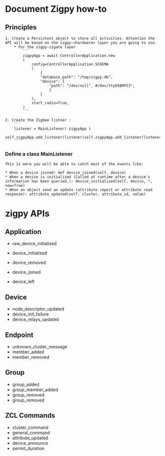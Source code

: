 # Document Zigpy how-to

## Principles

    1. Create a Persistent object to store all activities. Attention the API will be based on the zigpy-<hardware> layer you are going to use.
        * For the zigpy-zigate layer
            ```
            zigpyApp = await ControllerApplication.new
            (
                config=ControllerApplication.SCHEMA
                (
                    {
                    "database_path": "/tmp/zigpy.db",
                    "device": {
                        "path": "/dev/null", #/dev/ttyUSBRPI3",
                        }
                    }
                ),
                start_radio=True,
            )
            ```

    2. Create the Zigbee listner : 
        ```
        listener = MainListener( zigpyApp )
        self.zigpyApp.add_listener(listener)self.zigpyApp.add_listener(listener)
        ````

### Define a class MainListener

    This is were you will be able to catch most of the events like:

    * When a device joined: def device_joined(self, device)
    * When a device is initialized (Called at runtime after a device's information has been queried.): device_initialized(self, device, *, new=True)
    * When an object send an update (attribute report or attribute read response): attribute_updated(self, cluster, attribute_id, value)


# zigpy APIs

## Application

* raw_device_initialized
* device_initialized

* device_removed
* device_joined
* device_left

## Device

* node_descriptor_updated
* device_init_failure
* device_relays_updated

## Endpoint

* unknown_cluster_message
* member_added
* member_removed

## Group

* group_added
* group_member_added
* group_removed
* group_removed

## ZCL Commands

* cluster_command
* general_command
* attribute_updated
* device_announce
* permit_duration